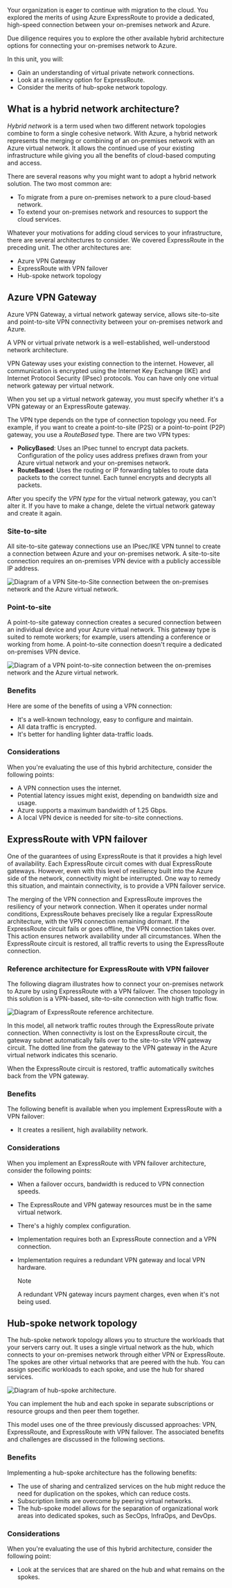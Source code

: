 Your organization is eager to continue with migration to the cloud. You explored the merits of using Azure ExpressRoute to provide a dedicated, high-speed connection between your on-premises network and Azure.

Due diligence requires you to explore the other available hybrid architecture options for connecting your on-premises network to Azure.

In this unit, you will:

- Gain an understanding of virtual private network connections.
- Look at a resiliency option for ExpressRoute.
- Consider the merits of hub-spoke network topology.

## What is a hybrid network architecture?

*Hybrid network* is a term used when two different network topologies combine to form a single cohesive network. With Azure, a hybrid network represents the merging or combining of an on-premises network with an Azure virtual network. It allows the continued use of your existing infrastructure while giving you all the benefits of cloud-based computing and access.

There are several reasons why you might want to adopt a hybrid network solution. The two most common are:

- To migrate from a pure on-premises network to a pure cloud-based network.
- To extend your on-premises network and resources to support the cloud services.

Whatever your motivations for adding cloud services to your infrastructure, there are several architectures to consider. We covered ExpressRoute in the preceding unit. The other architectures are:

- Azure VPN Gateway
- ExpressRoute with VPN failover
- Hub-spoke network topology

## Azure VPN Gateway

Azure VPN Gateway, a virtual network gateway service, allows site-to-site and point-to-site VPN connectivity between your on-premises network and Azure.  

A VPN or virtual private network is a well-established, well-understood network architecture.

VPN Gateway uses your existing connection to the internet. However, all communication is encrypted using the Internet Key Exchange (IKE) and Internet Protocol Security (IPsec) protocols. You can have only one virtual network gateway per virtual network.  

When you set up a virtual network gateway, you must specify whether it's a VPN gateway or an ExpressRoute gateway.  

The VPN type depends on the type of connection topology you need. For example, if you want to create a point-to-site (P2S) or a point-to-point (P2P) gateway, you use a *RouteBased* type. There are two VPN types:

- **PolicyBased**: Uses an IPsec tunnel to encrypt data packets. Configuration of the policy uses address prefixes drawn from your Azure virtual network and your on-premises network.
- **RouteBased**: Uses the routing or IP forwarding tables to route data packets to the correct tunnel. Each tunnel encrypts and decrypts all packets.

After you specify the *VPN type* for the virtual network gateway, you can't alter it. If you have to make a change, delete the virtual network gateway and create it again.

### Site-to-site

All site-to-site gateway connections use an IPsec/IKE VPN tunnel to create a connection between Azure and your on-premises network. A site-to-site connection requires an on-premises VPN device with a publicly accessible IP address.

![Diagram of a VPN Site-to-Site connection between the on-premises network and the Azure virtual network.](../media/4-s2s-connection.svg)

### Point-to-site

A point-to-site gateway connection creates a secured connection between an individual device and your Azure virtual network. This gateway type is suited to remote workers; for example, users attending a conference or working from home. A point-to-site connection doesn't require a dedicated on-premises VPN device.

![Diagram of a VPN point-to-site connection between the on-premises network and the Azure virtual network.](../media/4-p2s-connection.svg)

### Benefits

Here are some of the benefits of using a VPN connection:

- It's a well-known technology, easy to configure and maintain.
- All data traffic is encrypted.
- It's better for handling lighter data-traffic loads.

### Considerations

When you're evaluating the use of this hybrid architecture, consider the following points:

- A VPN connection uses the internet.
- Potential latency issues might exist, depending on bandwidth size and usage.
- Azure supports a maximum bandwidth of 1.25 Gbps.
- A local VPN device is needed for site-to-site connections.

## ExpressRoute with VPN failover

One of the guarantees of using ExpressRoute is that it provides a high level of availability. Each ExpressRoute circuit comes with dual ExpressRoute gateways. However, even with this level of resiliency built into the Azure side of the network, connectivity might be interrupted. One way to remedy this situation, and maintain connectivity, is to provide a VPN failover service.

The merging of the VPN connection and ExpressRoute improves the resiliency of your network connection. When it operates under normal conditions, ExpressRoute behaves precisely like a regular ExpressRoute architecture, with the VPN connection remaining dormant. If the ExpressRoute circuit fails or goes offline, the VPN connection takes over. This action ensures network availability under all circumstances. When the ExpressRoute circuit is restored, all traffic reverts to using the ExpressRoute connection.

### Reference architecture for ExpressRoute with VPN failover

The following diagram illustrates how to connect your on-premises network to Azure by using ExpressRoute with a VPN failover. The chosen topology in this solution is a VPN-based, site-to-site connection with high traffic flow.

![Diagram of ExpressRoute reference architecture.](../media/4-expressroute-vpn-failover-architecture.svg)

In this model, all network traffic routes through the ExpressRoute private connection. When connectivity is lost on the ExpressRoute circuit, the gateway subnet automatically fails over to the site-to-site VPN gateway circuit. The dotted line from the gateway to the VPN gateway in the Azure virtual network indicates this scenario.

When the ExpressRoute circuit is restored, traffic automatically switches back from the VPN gateway.

### Benefits

The following benefit is available when you implement ExpressRoute with a VPN failover:

- It creates a resilient, high availability network.

### Considerations

When you implement an ExpressRoute with VPN failover architecture, consider the following points:

- When a failover occurs, bandwidth is reduced to VPN connection speeds.
- The ExpressRoute and VPN gateway resources must be in the same virtual network.
- There's a highly complex configuration.
- Implementation requires both an ExpressRoute connection and a VPN connection.
- Implementation requires a redundant VPN gateway and local VPN hardware.

    > [!NOTE]
    > A redundant VPN gateway incurs payment charges, even when it's not being used.

## Hub-spoke network topology

The hub-spoke network topology allows you to structure the workloads that your servers carry out. It uses a single virtual network as the hub, which connects to your on-premises network through either VPN or ExpressRoute. The spokes are other virtual networks that are peered with the hub. You can assign specific workloads to each spoke, and use the hub for shared services.

![Diagram of hub-spoke architecture.](../media/4-hub-spoke-architecture.svg)

You can implement the hub and each spoke in separate subscriptions or resource groups and then peer them together.

This model uses one of the three previously discussed approaches: VPN, ExpressRoute, and ExpressRoute with VPN failover. The associated benefits and challenges are discussed in the following sections.

### Benefits

Implementing a hub-spoke architecture has the following benefits:

- The use of sharing and centralized services on the hub might reduce the need for duplication on the spokes, which can reduce costs.
- Subscription limits are overcome by peering virtual networks.
- The hub-spoke model allows for the separation of organizational work areas into dedicated spokes, such as SecOps, InfraOps, and DevOps.

### Considerations

When you're evaluating the use of this hybrid architecture, consider the following point:

- Look at the services that are shared on the hub and what remains on the spokes.
